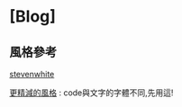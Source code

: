 # [Blog]

## 風格參考

[stevenwhite](http://stevenwhite.com/building-a-rest-service-with-golang-1/)


[更精減的風格](http://dougblack.io/words/a-restful-micro-framework-in-go.html) : code與文字的字體不同,先用這!
